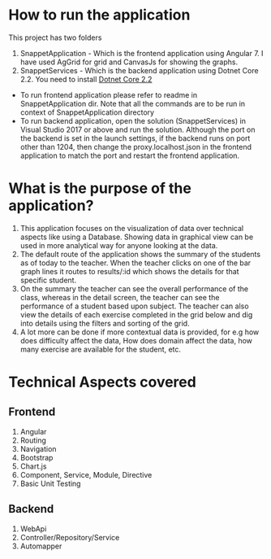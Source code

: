 # How to run the application
This project has two folders
1. SnappetApplication - Which is the frontend application using Angular 7. I have used AgGrid for grid and CanvasJs for showing the graphs.
2. SnappetServices - Which is the backend application using Dotnet Core 2.2. You need to install [Dotnet Core 2.2](https://dotnet.microsoft.com/download/dotnet-core/2.2)

* To run frontend application please refer to readme in SnappetApplication dir. Note that all the commands are to be run in context of SnappetApplication directory
* To run backend application, open the solution (SnappetServices) in Visual Studio 2017 or above and run the solution. Although the port on the backend is set in the launch settings, if the backend runs on port other than 1204, then change the proxy.localhost.json in the frontend application to match the port and restart the frontend application.

# What is the purpose of the application?
1. This application focuses on the visualization of data over technical aspects like using a Database. Showing data in graphical view can be used in more analytical way for anyone looking at the data.
2. The default route of the application shows the summary of the students as of today to the teacher. When the teacher clicks on one of the bar graph lines it routes to results/:id which shows the details for that specific student.
3. On the summary the teacher can see the overall performance of the class, whereas in the detail screen, the teacher can see the performance of a student based upon subject. The teacher can also view the details of each exercise completed in the grid below and dig into details using the filters and sorting of the grid. 
4. A lot more can be done if more contextual data is provided, for e.g how does difficulty affect the data,  How does domain affect the data, how many exercise are available for the student, etc.

# Technical Aspects covered
## Frontend
1. Angular
2. Routing
3. Navigation
4. Bootstrap
5. Chart.js
6. Component, Service, Module, Directive
7. Basic Unit Testing

## Backend
1. WebApi
2. Controller/Repository/Service
3. Automapper
